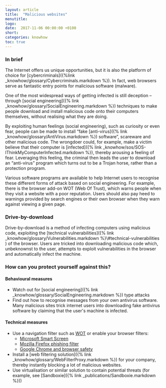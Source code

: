 ```yaml
---
layout: article
title:  "Malicious websites"
menutitle:
logo:
date:  2017-11-06 00:00:00 +0100
short:
categories: knowhow
toc: true
---
```

<h3 class="titre-page" id-"in-brief">In brief</h3>
The Internet offers us unique opportunities, but it is also the platform of choice for [cybercriminals]({%link _knowhow/glossary/Cybercriminals.markdown %}). In fact, web browsers serve as fantastic entry points for malicious software (malware).

One of the most widespread ways of getting infected is still deception – through [social engineering]({% link _knowhow/glossary/SocialEngineering.markdown %}) techniques to make people download and install malicious code onto their computers themselves, without realising what they are doing.

By exploiting human feelings (social engineering), such as curiosity or even fear, people can be made to install “fake [anti-virus]({% link _knowhow/glossary/AntiVirus.markdown %}) software”, scareware and other malicious code. The wrongdoer could, for example, make a victim believe that their computer is [infected]({% link _knowhow/sos/SOS-IThinkMyComputerInfected.markdown %}), thereby arousing a feeling of fear. Leveraging this feeling, the criminal then leads the user to download an “anti-virus” program which turns out to be a Trojan horse, rather than a protection program.

Various software programs are available to help Internet users to recognise these different forms of attack based on social engineering. For example, there is the browser add-on WOT (Web Of Trust), which warns people when they visit a website with a poor reputation. Users should also pay heed to warnings provided by search engines or their own browser when they warn against viewing a given page.

<h3 class="titre-page" id-"in-brief">Drive-by-download</h3>
Drive-by-download is a method of infecting computers using malicious code, exploiting the [technical vulnerabilities]({% link _knowhow/glossary/Vulnerabilities.markdown %}\#technical-vulnerabilities ) of the browser. Users are tricked into downloading malicious code which, unbeknownst to the user, attempts to exploit vulnerabilities in the browser and automatically infect the machine.

<h3 class="titre-page" id-"in-brief">How can you protect yourself against this?</h3>

#### Behavioural measures

* Watch out for [social engineering]({% link _knowhow/glossary/SocialEngineering.markdown %}) type attacks
* Find out how to recognise messages from your own antivirus software. Many malicious sites trick internet users into downloading fake antivirus software by claiming that the user's machine is infected.

#### Technical measures
* Use a navigation filter such as [WOT](-) or enable your browser filters:
  * [Microsoft Smart Screen](https://www.microsoft.com/en-us/security/default.aspx)
  * [Mozilla Firefox phishing filter](https://support.mozilla.org/en-US/kb/how-does-phishing-and-malware-protection-work)
  * [Google Chrome and browser safety](https://support.google.com/chrome/answer/114836?hl=fr&ref_topic=7437824)
* Install a [web filtering solution]({% link _knowhow/glossary/WebFilterProxy.markdown %}) for your company, thereby instantly blocking a lot of malicious websites.
* Use virtualisation or similar solution to contain potential threats (for example, see [Sandboxie]({% link _publications/Sandboxie.markdown %}))
